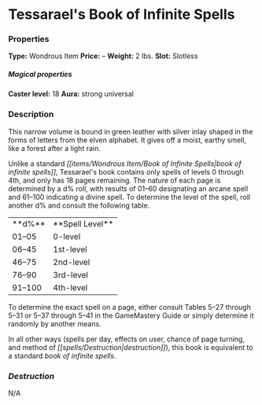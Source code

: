 ﻿---
Title: "Tessarael's Book of Infinite Spells"
Type: "Wondrous Item"
Price: "–"
Weight: "2 lbs."
Slot: "Slotless"
Caster level: "18"
Aura: "strong universal"
Description: |
  "This narrow volume is bound in green leather with silver inlay shaped in the forms of letters from the elven alphabet. It gives off a moist, earthy smell, like a forest after a light rain.
  Unlike a standard _book of infinite spells_, Tessarael's book contains only spells of levels 0 through 4th, and only has 18 pages remaining. The nature of each page is determined by a d% roll, with results of 01–60 designating an arcane spell and 61–100 indicating a divine spell. To determine the level of the spell, roll another d% and consult the following table.
  <table><tbody><tr><td>**d%**</td><td>**Spell Level**</td></tr><tr><td>01–05</td><td>0-level</td></tr><tr><td>06–45</td><td>1st-level</td></tr><tr><td>46–75</td><td>2nd-level</td></tr><tr><td>76–90</td><td>3rd-level</td></tr><tr><td>91–100</td><td>4th-level</td></tr></tbody></table>
  To determine the exact spell on a page, either consult Tables 5–27 through 5–31 or 5–37 through 5–41 in the _GameMastery Guide_ or simply determine it randomly by another means.
  In all other ways (spells per day, effects on user, chance of page turning, and method of destruction), this book is equivalent to a standard _book of infinite spells_."
Destruction: |
  "N/A"
Sources: "['Fangwood Keep']"
---

# Tessarael's Book of Infinite Spells

### Properties

**Type:** Wondrous Item **Price:** – **Weight:** 2 lbs. **Slot:** Slotless

##### Magical properties

**Caster level:** 18 **Aura:** strong universal

### Description

This narrow volume is bound in green leather with silver inlay shaped in the forms of letters from the elven alphabet. It gives off a moist, earthy smell, like a forest after a light rain.

Unlike a standard _[[items/Wondrous Item/Book of Infinite Spells|book of infinite spells]]_, Tessarael's book contains only spells of levels 0 through 4th, and only has 18 pages remaining. The nature of each page is determined by a d% roll, with results of 01–60 designating an arcane spell and 61–100 indicating a divine spell. To determine the level of the spell, roll another d% and consult the following table.

<table><tbody><tr><td> **d%**</td><td> **Spell Level**</td></tr><tr><td>01–05</td><td>0-level</td></tr><tr><td>06–45</td><td>1st-level</td></tr><tr><td>46–75</td><td>2nd-level</td></tr><tr><td>76–90</td><td>3rd-level</td></tr><tr><td>91–100</td><td>4th-level</td></tr></tbody></table>

To determine the exact spell on a page, either consult Tables 5–27 through 5–31 or 5–37 through 5–41 in the GameMastery Guide or simply determine it randomly by another means.

In all other ways (spells per day, effects on user, chance of page turning, and method of _[[spells/Destruction|destruction]]_), this book is equivalent to a standard _book of infinite spells_.

### _Destruction_

N/A

